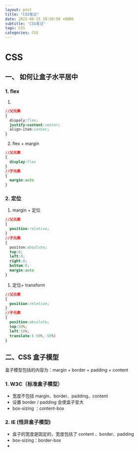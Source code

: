 ```yaml
---
layout: post
title: "CSS笔记"
date: 2022-08-15 19:50:50 +0800
subtitle: 'CSS笔记'
tags: CSS
categories: CSS
---
```




# CSS

## 一、 如何让盒子水平居中

### 1. flex 

1. ​

```css
//父元素
{
  dispaly:flex;
  justify-content:center;
  align-item:center;
}
```

2. flex + margin

```css
//父元素
{
  display:flex
}
//子元素
{
  margin:auto
}
```

### 2. 定位

1. margin + 定位

```css
//父元素
{
  position:reletive;
}
//子元素
{
  positon:absolute;
  top:0;
  left:0;
  right:0;
  bottom:0;
  margin:auto
}
```



1. 定位+ transform

```css
//父元素
{
  position:reletive;
}
//子元素
{
  position:absolute;
  top:50%;
  left:50%;
  translate:(-50%,-50%)
}
```



## 二、CSS 盒子模型
 盒子模型包括的内容为：margin + border + padding + content
### 1. W3C（标准盒子模型）

+ 宽度不包括 margin、border、padding、content
+ 设置 border / padding 会使盒子变大
+ box-sizing ：content-box


### 2. IE (怪异盒子模型)

+ 盒子的宽度是固定的，宽度包括了 content 、border、padding
+ box-sizing：border-box
+ ​






